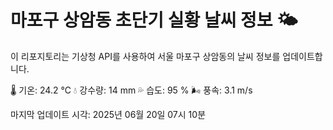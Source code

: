 
# 마포구 상암동 초단기 실황 날씨 정보 🌤️

이 리포지토리는 기상청 API를 사용하여 서울 마포구 상암동의 날씨 정보를 업데이트합니다. 

🌡️ 기온: 24.2 ℃
💧 강수량: 14 mm
💦 습도: 95 %
🌬️ 풍속: 3.1 m/s

마지막 업데이트 시각: 2025년 06월 20일 07시 10분    
